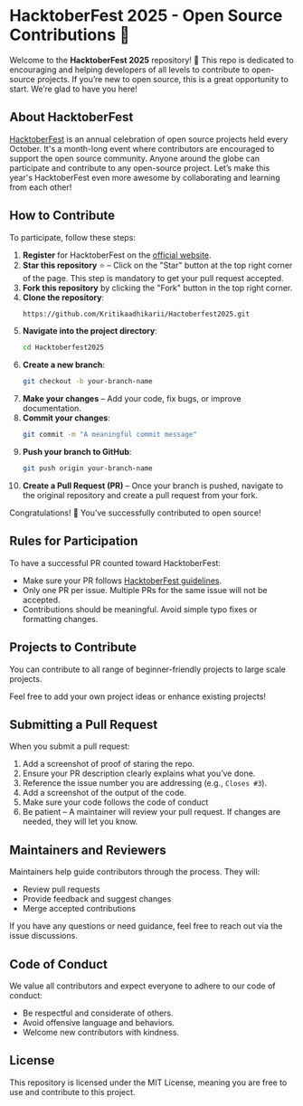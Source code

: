 # HacktoberFest 2025 - Open Source Contributions 🎉

Welcome to the **HacktoberFest 2025** repository! 🎃 This repo is dedicated to encouraging and helping developers of all levels to contribute to open-source projects. If you’re new to open source, this is a great opportunity to start. We’re glad to have you here!


## About HacktoberFest

[HacktoberFest](https://hacktoberfest.com) is an annual celebration of open source projects held every October. It's a month-long event where contributors are encouraged to support the open source community. Anyone around the globe can participate and contribute to any open-source project. Let’s make this year's HacktoberFest even more awesome by collaborating and learning from each other!

## How to Contribute

To participate, follow these steps:
1. **Register** for HacktoberFest on the [official website](https://hacktoberfest.com).
2. **Star this repository** ⭐ – Click on the "Star" button at the top right corner of the page. This step is mandatory to get your pull request accepted.
3. **Fork this repository** by clicking the "Fork" button in the top right corner.
4. **Clone the repository**:
   ```bash
   https://github.com/Kritikaadhikarii/Hactoberfest2025.git
   ```
5. **Navigate into the project directory**:
   ```bash
   cd Hacktoberfest2025
   ```
6. **Create a new branch**:
   ```bash
   git checkout -b your-branch-name
   ```
7. **Make your changes** – Add your code, fix bugs, or improve documentation.
8. **Commit your changes**:
   ```bash
   git commit -m "A meaningful commit message"
   ```
9. **Push your branch to GitHub**:
   ```bash
   git push origin your-branch-name
   ```
10. **Create a Pull Request (PR)** – Once your branch is pushed, navigate to the original repository and create a pull request from your fork.

Congratulations! 🎉 You’ve successfully contributed to open source!

## Rules for Participation

To have a successful PR counted toward HacktoberFest:
- Make sure your PR follows [HacktoberFest guidelines](https://hacktoberfest.com/participation/).
- Only one PR per issue. Multiple PRs for the same issue will not be accepted.
- Contributions should be meaningful. Avoid simple typo fixes or formatting changes.

## Projects to Contribute

You can contribute to all range of beginner-friendly projects to large scale projects.

Feel free to add your own project ideas or enhance existing projects!

## Submitting a Pull Request

When you submit a pull request:
1. Add a screenshot of proof of staring the repo.
2. Ensure your PR description clearly explains what you’ve done.
3. Reference the issue number you are addressing (e.g., `Closes #3`).
4. Add a screenshot of the output of the code.
5. Make sure your code follows the code of conduct
6. Be patient – A maintainer will review your pull request. If changes are needed, they will let you know.

## Maintainers and Reviewers

Maintainers help guide contributors through the process. They will:
- Review pull requests
- Provide feedback and suggest changes
- Merge accepted contributions

If you have any questions or need guidance, feel free to reach out via the issue discussions.

## Code of Conduct

We value all contributors and expect everyone to adhere to our code of conduct: 
- Be respectful and considerate of others.
- Avoid offensive language and behaviors.
- Welcome new contributors with kindness.

## License

This repository is licensed under the MIT License, meaning you are free to use and contribute to this project.
